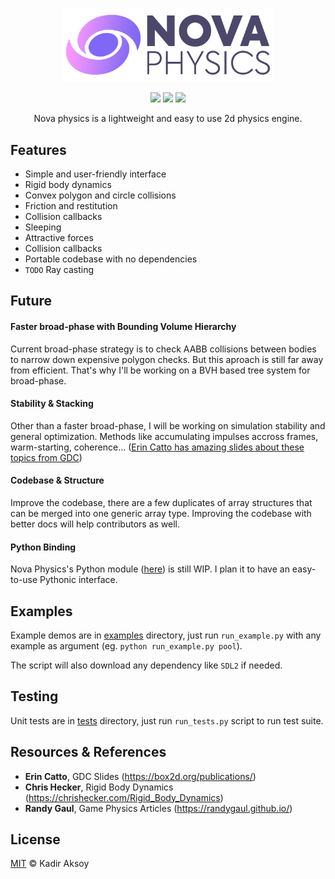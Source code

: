 <p align="center"><img src="https://raw.githubusercontent.com/kadir014/kadir014.github.io/master/assets/novaphysics.png" width=340></p>
<p align="center">
  <img src="https://img.shields.io/badge/license-MIT-blue.svg">
  <img src="https://img.shields.io/badge/version-0.2.0-yellow">
  <a href="https://www.codacy.com/gh/kadir014/nova-physics/dashboard?utm_source=github.com&amp;utm_medium=referral&amp;utm_content=kadir014/nova-physics&amp;utm_campaign=Badge_Grade"><img src="https://app.codacy.com/project/badge/Grade/9556f3db17d54b288557d3b2e9dbf366"><a/>
</p>
<p align="center">
Nova physics is a lightweight and easy to use 2d physics engine.
</p>

## Features
- Simple and user-friendly interface
- Rigid body dynamics
- Convex polygon and circle collisions
- Friction and restitution
- Collision callbacks
- Sleeping
- Attractive forces
- Collision callbacks
- Portable codebase with no dependencies
- `TODO` Ray casting

## Future
#### Faster broad-phase with Bounding Volume Hierarchy
Current broad-phase strategy is to check AABB collisions between bodies to narrow down expensive polygon checks. But this aproach is still far away from efficient. That's why I'll be working on a BVH based tree system for broad-phase.

#### Stability & Stacking
Other than a faster broad-phase, I will be working on simulation stability and general optimization. Methods like accumulating impulses accross frames, warm-starting, coherence... ([Erin Catto has amazing slides about these topics from GDC](https://box2d.org/files/ErinCatto_SequentialImpulses_GDC2006.pdf))

#### Codebase & Structure
Improve the codebase, there are a few duplicates of array structures that can be merged into one generic array type. Improving the codebase with better docs will help contributors as well.

#### Python Binding
Nova Physics's Python module ([here](https://github.com/kadir014/nova-physics/blob/main/python-binding/)) is still WIP. I plan it to have an easy-to-use Pythonic interface. 

## Examples
Example demos are in [examples](https://github.com/kadir014/nova-physics/blob/main/examples/) directory, just run `run_example.py` with any example as argument (eg. `python run_example.py pool`).

The script will also download any dependency like `SDL2` if needed.

## Testing
Unit tests are in [tests](https://github.com/kadir014/nova-physics/blob/main/tests/) directory, just run `run_tests.py` script to run test suite.

## Resources & References
- **Erin Catto**, GDC Slides (https://box2d.org/publications/)
- **Chris Hecker**, Rigid Body Dynamics (https://chrishecker.com/Rigid_Body_Dynamics)
- **Randy Gaul**, Game Physics Articles (https://randygaul.github.io/)

## License
[MIT](LICENSE) © Kadir Aksoy
